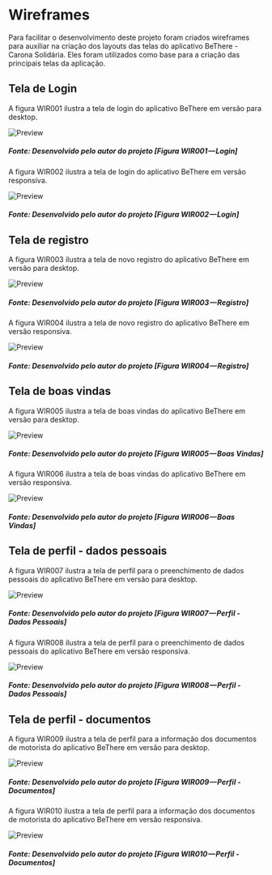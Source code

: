 # Wireframes
Para facilitar o desenvolvimento deste projeto foram criados wireframes para auxiliar na criação dos layouts das telas do aplicativo BeThere - Carona Solidária.
Eles foram utilizados como base para a criação das principais telas da aplicação.


## Tela de Login
A figura WIR001 ilustra a tela de login do aplicativo BeThere em versão para desktop.

![Preview](images/wireframes/login.png?raw=true "Wireframe da tela de Login - BeThere")
<h5>Fonte: Desenvolvido pelo autor do projeto [Figura WIR001 — Login]</h5>

A figura WIR002 ilustra a tela de login do aplicativo BeThere em versão responsiva.

![Preview](images/wireframes/m_login.png?raw=true "Wireframe da tela de Login - BeThere")
<h5>Fonte: Desenvolvido pelo autor do projeto [Figura WIR002 — Login]</h5>

## Tela de registro
A figura WIR003 ilustra a tela de novo registro do aplicativo BeThere em versão para desktop.

![Preview](images/wireframes/registrar.png?raw=true "Wireframe da tela de registro - BeThere")
<h5>Fonte: Desenvolvido pelo autor do projeto [Figura WIR003 — Registro]</h5>

A figura WIR004 ilustra a tela de novo registro do aplicativo BeThere em versão responsiva.

![Preview](images/wireframes/m_registrar.png?raw=true "Wireframe da tela de registro - BeThere")
<h5>Fonte: Desenvolvido pelo autor do projeto [Figura WIR004 — Registro]</h5>

## Tela de boas vindas
A figura WIR005 ilustra a tela de boas vindas do aplicativo BeThere em versão para desktop.

![Preview](images/wireframes/principal.png?raw=true "Wireframe da tela de boas vindas - BeThere")
<h5>Fonte: Desenvolvido pelo autor do projeto [Figura WIR005 — Boas Vindas]</h5>

A figura WIR006 ilustra a tela de boas vindas do aplicativo BeThere em versão responsiva.

![Preview](images/wireframes/m_principal.png?raw=true "Wireframe da tela de boas vindas - BeThere")
<h5>Fonte: Desenvolvido pelo autor do projeto [Figura WIR006 — Boas Vindas]</h5>

## Tela de perfil - dados pessoais
A figura WIR007 ilustra a tela de perfil para o preenchimento de dados pessoais do aplicativo BeThere em versão para desktop.

![Preview](images/wireframes/perfil_dados_pessoais.png?raw=true "Wireframe da tela de perfil - dados pessoais - BeThere")
<h5>Fonte: Desenvolvido pelo autor do projeto [Figura WIR007 — Perfil - Dados Pessoais]</h5>

A figura WIR008 ilustra a tela de perfil para o preenchimento de dados pessoais do aplicativo BeThere em versão responsiva.

![Preview](images/wireframes/m_perfil_dados_pessoais.png?raw=true "Wireframe da tela de perfil - dados pessoais - BeThere")
<h5>Fonte: Desenvolvido pelo autor do projeto [Figura WIR008 — Perfil - Dados Pessoais]</h5>

## Tela de perfil - documentos
A figura WIR009 ilustra a tela de perfil para a informação dos documentos de motorista do aplicativo BeThere em versão para desktop.

![Preview](images/wireframes/perfil_documentos.png?raw=true "Wireframe da tela de perfil - documentos - BeThere")
<h5>Fonte: Desenvolvido pelo autor do projeto [Figura WIR009 — Perfil - Documentos]</h5>

A figura WIR010 ilustra a tela de perfil para a informação dos documentos de motorista do aplicativo BeThere em versão responsiva.

![Preview](images/wireframes/m_perfil_documentos.png?raw=true "Wireframe da tela de perfil - documentos - BeThere")
<h5>Fonte: Desenvolvido pelo autor do projeto [Figura WIR010 — Perfil - Documentos]</h5>
